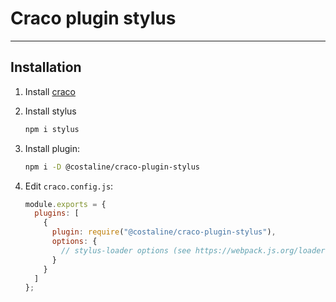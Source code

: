 # Craco plugin stylus

-----

## Installation

1. Install [craco](https://github.com/gsoft-inc/craco/blob/master/packages/craco/README.md#installation)

2. Install stylus

	 ```sh
	 npm i stylus
	 ```

4. Install plugin:

   ```sh
   npm i -D @costaline/craco-plugin-stylus
   ```

5. Edit `craco.config.js`:

   ```js
   module.exports = {
     plugins: [
       {
         plugin: require("@costaline/craco-plugin-stylus"),
         options: {
           // stylus-loader options (see https://webpack.js.org/loaders/stylus-loader/#options)
         }
       }
     ]
   };
   ```
